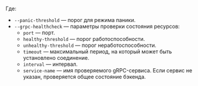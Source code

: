 Где:
* `--panic-threshold` — порог для режима паники.
* `--grpc-healthcheck` — параметры проверки состояния ресурсов:
  * `port` — порт.
  * `healthy-threshold` — порог работоспособности.
  * `unhealthy-threshold` — порог неработоспособности.
  * `timeout` — максимальный период, на который может быть установлено соединение.
  * `interval` — интервал.
  * `service-name` — имя проверяемого gRPC-сервиса. Если сервис не указан, проверяется общее состояние бэкенда.